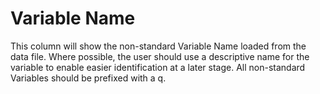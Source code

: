 # Variable Name

This column will show the non-standard Variable Name loaded from the
data file. Where possible, the user should use a descriptive name for
the variable to enable easier identification at a later stage. All
non-standard Variables should be prefixed with a q.
